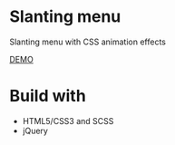 # Slanting menu
Slanting menu with CSS animation effects

[DEMO](https://evelup.github.io/slanting-menu/)

# Build with

* HTML5/CSS3 and SCSS
* jQuery
